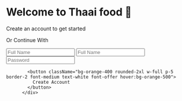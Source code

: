   <div className="text-center">
            <h1 className="font-semibold text-3xl font-offer">
              Welcome to Thaai food 👋
            </h1>
            <p className="text-md mt-2 text-slate-400 font-medium font-pops">
              Create an account to get started
            </p>
            <div className="my-4">
              <div className="bg-slate-200 h-[2px] relative">
                <p className="absolute -top-3 font-offer bg-slate-100 px-4 left-28">
                  Or Continue With
                </p>
              </div>
            </div>
          </div>
          <div className="my-7 w-full mx-auto flex flex-col gap-6">
            <input
              type="text"
              placeholder="Full Name"
              name="fullname"
              className="bg-white rounded-lg w-full p-5 border-2 focus:outline-none focus:border-orange-200"
            />
            <input
              type="email"
              name="email"
              placeholder="Full Name"
              className="bg-white rounded-lg w-full p-5 border-2 focus:outline-none focus:border-orange-200"
            />
            <div className="bg-white rounded-lg w-full p-5 border border-gray-300 focus-within:border-orange-300">
              <input
                type="password"
                name="password"
                placeholder="Password"
                className="w-full focus:outline-none focus:border-transparent hover:border-orange-300"
              />
            </div>

            <button className="bg-orange-400 rounded-2xl w-full p-5 border-2 font-medium text-white font-offer hover:bg-orange-500">
              Create Account
            </button>
          </div>